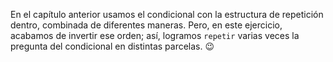 En el capítulo anterior usamos el condicional con la estructura de repetición dentro, combinada de diferentes maneras. Pero, en este ejercicio, acabamos de invertir ese orden; así, logramos `repetir` varias veces la pregunta del condicional en distintas parcelas. :wink: 